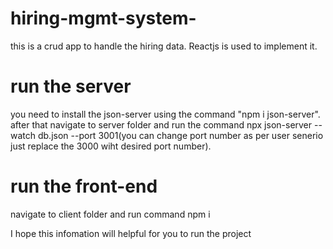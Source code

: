 # hiring-mgmt-system-

this is a crud app to handle the hiring data. Reactjs is used to implement it.

# run the server

you need to install the json-server using the command "npm i json-server".
after that navigate to server folder and run the command  npx json-server --watch db.json --port 3001(you can change port number as per user senerio just replace the 3000 wiht desired port number).

# run the front-end

navigate to client folder and run command npm i

I hope this infomation will helpful for you to run the project
